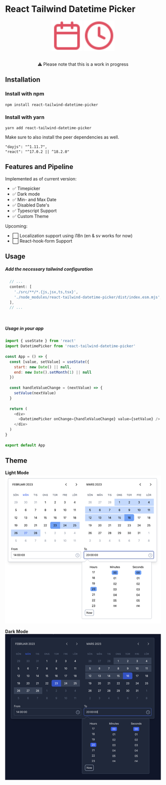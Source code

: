# React Tailwind Datetime Picker
<p align="center">
  <div align="center" width="100%"> 
    <img alt="React tailwind datetime picker calendar icon" src="https://raw.githubusercontent.com/ludviglundh/react-tailwind-datetime-picker/main/assets/calendar.svg?raw=true" width="100px">
    <img alt="React tailwind datetime picker clock icon" src="https://raw.githubusercontent.com/ludviglundh/react-tailwind-datetime-picker/main/assets/clock.svg?raw=true" width="100px">
  </div>
  <br />
  <p align="center">
    ⚠️ Please note that this is a work in progress
  </p>
</p>


## Installation

### Install with npm
```
npm install react-tailwind-datetime-picker
```

### Install with yarn
```
yarn add react-tailwind-datetime-picker
```

Make sure to also install the peer dependencies as well.
```
"dayjs": "^1.11.7",
"react": "^17.0.2 || ^18.2.0"
```


## Features and Pipeline
Implemented as of current version:
* ✅ Timepicker
* ✅ Dark mode
* ✅ Min- and Max Date
* ✅ Disabled Date's
* ✅ Typescript Support
* ✅ Custom Theme

Upcoming:
* ⬜ Localization support using i18n (en & sv works for now)
* ⬜ React-hook-form Support

## Usage

##### Add the necessary tailwind configuration

```javascript
  // ...
  content: [
    './src/**/*.{js,jsx,ts,tsx}',
    './node_modules/react-tailwind-datetime-picker/dist/index.esm.mjs',
  ],
  // ...
```
<br />

##### Usage in your app
```javascript
import { useState } from 'react'
import DatetimePicker from 'react-tailwind-datetime-picker'

const App = () => {
  const [value, setValue] = useState({
    start: new Date() || null,
    end: new Date().setMonth(1) || null
  })

  const handleValueChange = (nextValue) => {
    setValue(nextValue)
  }

  return (
    <div>
      <DatetimePicker onChange={handleValueChange} value={setValue} />
    </div>
  )
}

export default App
```

## Theme

**Light Mode**
![Light Mode](https://raw.githubusercontent.com/ludviglundh/react-tailwind-datetime-picker/main/assets/light-mode.png?raw=true)

**Dark Mode**
![Dark Mode](https://raw.githubusercontent.com/ludviglundh/react-tailwind-datetime-picker/main/assets/dark-mode.png?raw=true)
